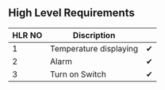 ## High Level Requirements
| HLR NO| Discription|         |
|-------|-------------|--------|
|1| Temperature displaying |  ✔  |
|2| Alarm| ✔|
|3| Turn on Switch| ✔|
